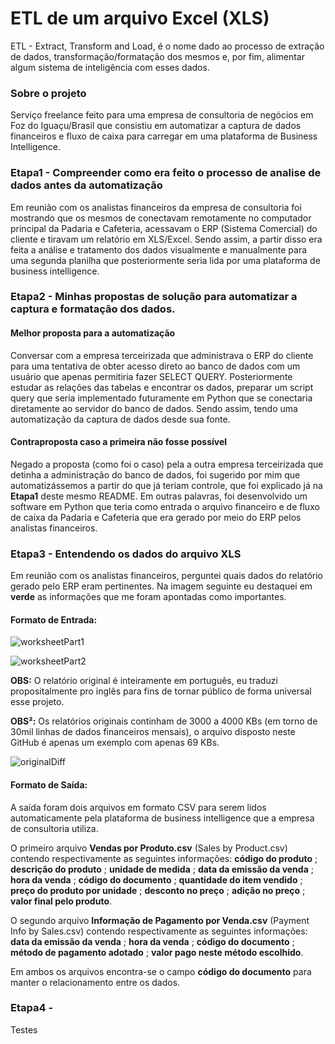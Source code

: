 # ETL de um arquivo Excel (XLS)

ETL - Extract, Transform and Load, é o nome dado ao processo de extração de dados, transformação/formatação dos mesmos e, por fim, alimentar algum sistema de inteligência com esses dados.

### Sobre o projeto

Serviço freelance feito para uma empresa de consultoria de negócios em Foz do Iguaçu/Brasil que consistiu em automatizar a captura de dados financeiros e fluxo de caixa para carregar em uma plataforma de Business Intelligence.

### Etapa1 - Compreender como era feito o processo de analise de dados antes da automatização

Em reunião com os analistas financeiros da empresa de consultoria foi  mostrando que os mesmos de conectavam remotamente no computador  principal da Padaria e Cafeteria, acessavam o ERP (Sistema Comercial) do cliente e tiravam um relatório em XLS/Excel. Sendo assim, a partir disso era feita a análise e tratamento dos dados visualmente e manualmente para uma segunda planilha que posteriormente seria  lida por uma plataforma de business intelligence.

### Etapa2 - Minhas propostas de solução para automatizar a captura e formatação dos dados.

#### Melhor proposta para a automatização

Conversar com a empresa terceirizada que administrava o ERP do cliente para uma tentativa de obter acesso direto ao banco de dados com um usuário que apenas permitiria fazer SELECT QUERY. Posteriormente estudar as relações das tabelas e encontrar os dados, preparar um script query que seria implementado futuramente em Python que se conectaria diretamente ao servidor do banco de dados. Sendo assim, tendo uma automatização da captura de dados desde sua fonte.

#### Contraproposta caso a primeira não fosse possível

Negado a proposta (como foi o caso) pela a outra empresa terceirizada que detinha a administração do banco de dados, foi sugerido por mim que automatizássemos a partir do que já teriam controle, que foi explicado já na **Etapa1** deste mesmo README. Em outras palavras, foi desenvolvido um software em Python que teria como entrada o arquivo financeiro e de fluxo de caixa da Padaria e Cafeteria que era gerado por meio do ERP pelos analistas financeiros.

### Etapa3 - Entendendo os dados do arquivo XLS

Em reunião com os analistas financeiros, perguntei quais dados do relatório gerado pelo ERP eram pertinentes. Na imagem seguinte eu destaquei em **verde** as informações que me foram apontadas como importantes. 

#### Formato de Entrada:

![worksheetPart1](https://github.com/thplira/ETL-from-XLS-Excel-File-BakeryCoffeeShop-/blob/master/github-img/part1.png)

![worksheetPart2](https://github.com/thplira/ETL-from-XLS-Excel-File-BakeryCoffeeShop-/blob/master/github-img/part2.png)

**OBS:** O relatório original é inteiramente em português, eu traduzi propositalmente pro inglês para fins de tornar público de forma universal esse projeto.

**OBS²:** Os relatórios originais continham de 3000 a 4000 KBs (em torno de 30mil linhas de dados financeiros mensais), o arquivo disposto neste GitHub é apenas um exemplo com apenas 69 KBs.

![originalDiff](https://github.com/thplira/ETL-from-XLS-Excel-File-BakeryCoffeeShop-/blob/master/github-img/exemploKB.png)

#### Formato de Saída:

A saída foram dois arquivos em formato CSV para serem lidos automaticamente pela plataforma de business intelligence que a empresa de consultoria utiliza. 

O primeiro arquivo **Vendas por Produto.csv** (Sales by Product.csv) contendo respectivamente as seguintes informações: **código do produto** ; **descrição do produto** ; **unidade de medida** ; **data da emissão da venda** ; **hora da venda** ; **código do documento** ; **quantidade do item vendido** ; **preço do produto por unidade** ; **desconto no preço** ; **adição no preço** ; **valor final pelo produto**.

O segundo arquivo **Informação de Pagamento por Venda.csv** (Payment Info by Sales.csv) contendo respectivamente as seguintes informações: **data da emissão da venda** ; **hora da venda** ; **código do documento** ; **método de pagamento adotado** ; **valor pago neste método escolhido**.

Em ambos os arquivos encontra-se o campo **código do documento** para manter o relacionamento entre os dados.

### Etapa4 - 

Testes

